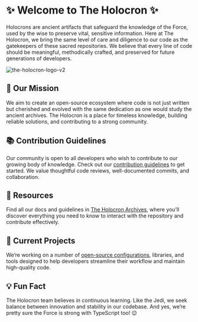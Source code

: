 # ✨ Welcome to The Holocron ✨

Holocrons are ancient artifacts that safeguard the knowledge of the Force, used by the wise to preserve vital, sensitive information. Here at The Holocron, we bring the same level of care and diligence to our code as the gatekeepers of these sacred repositories. We believe that every line of code should be meaningful, methodically crafted, and preserved for future generations of developers.

![the-holocron-logo-v2](https://github.com/user-attachments/assets/425d2771-c8fd-46b6-acd1-826316ca7ed4)

## 🚀 Our Mission

We aim to create an open-source ecosystem where code is not just written but cherished and evolved with the same dedication as one would study the ancient archives. The Holocron is a place for timeless knowledge, building reliable solutions, and contributing to a strong community.

## 📚 Contribution Guidelines

Our community is open to all developers who wish to contribute to our growing body of knowledge. Check out our [contribution guidelines](https://docs.theholocron.dev/contributing/) to get started. We value thoughtful code reviews, well-documented commits, and collaboration.

## 🌟 Resources

Find all our docs and guidelines in [The Holocron Archives](https://docs.theholocron.dev), where you’ll discover everything you need to know to interact with the repository and contribute effectively.

## 🔧 Current Projects

We’re working on a number of [open-source configurations](https://github.com/theholocron/configs), libraries, and tools designed to help developers streamline their workflow and maintain high-quality code.

<!-- @TODO: add in public OSS projects -->

## 💡 Fun Fact

The Holocron team believes in continuous learning. Like the Jedi, we seek balance between innovation and stability in our codebase. And yes, we’re pretty sure the Force is strong with TypeScript too! 😉
